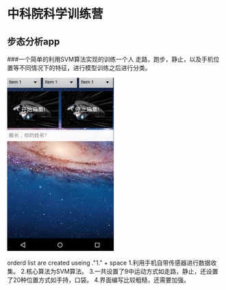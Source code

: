 # 中科院科学训练营
## 步态分析app
###一个简单的利用SVM算法实现的训练一个人 走路，跑步，静止，以及手机位置等不同情况下的特征，进行模型训练之后进行分类。

![app](https://github.com/Warabeta/SVMProj/blob/master/app/src/main/res/mipmap-mdpi/collection.png)

orderd list are created useing ."1." + space
 1.利用手机自带传感器进行数据收集。
 2.核心算法为SVM算法。
 3.一共设置了9中运动方式如走路，静止，还设置了20种位置方式如手持，口袋。
 4.界面编写比较粗糙，还需要加强。
 
